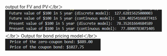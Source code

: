 output for FV and PV＜/br＞
![image](https://github.com/memoryfraction/Quant/blob/master/Images/FVAndPV-output.jpg?raw=true)
＜/br＞
Output for bond pricing model＜/br＞
![image](https://github.com/memoryfraction/Quant/blob/master/Images/bond%20pricing%20-%20output.jpg?raw=true)